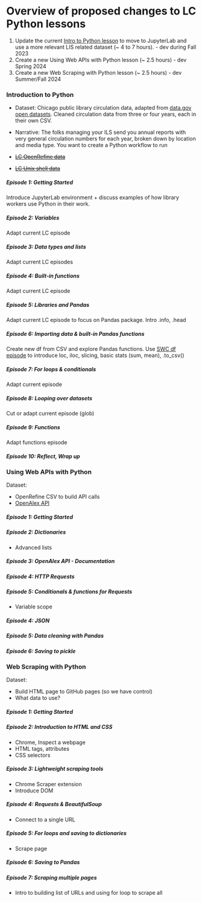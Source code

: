 # Overview of proposed changes to LC Python lessons

1. Update the current [Intro to Python lesson](https://librarycarpentry.org/lc-python-intro/) to move to JupyterLab and use a more relevant LIS related dataset (~ 4 to 7 hours). - dev during Fall 2023
2. Create a new Using Web APIs with Python lesson (~ 2.5 hours) - dev Spring 2024
3. Create a new Web Scraping with Python lesson (~ 2.5 hours) - dev Summer/Fall 2024

### Introduction to Python

- Dataset: Chicago public library circulation data, adapted from [data.gov open datasets](https://catalog.data.gov/dataset/?q=chicago+%22circulation+by+location%22). Cleaned circulation data from three or four years, each in their own CSV.
- Narrative: The folks managing your ILS send you annual reports with very general circulation numbers for each year, broken down by location and media type. You want to create a Python workflow to run 

- ~~[LC OpenRefine data](https://librarycarpentry.org/lc-open-refine/#downloading-the-data)~~
- ~~[LC Unix shell data](https://librarycarpentry.org/lc-shell/#data-files)~~

##### Episode 1: Getting Started
Introduce JupyterLab environment + discuss examples of how library workers use Python in their work.

##### Episode 2: Variables
Adapt current LC episode

##### Episode 3: Data types and lists
Adapt current LC episodes

##### Episode 4: Built-in functions
Adapt current LC episode

##### Episode 5: Libraries and Pandas
Adapt current LC episode to focus on Pandas package. Intro .info, .head

##### Episode 6: Importing data & built-in Pandas functions
Create new df from CSV and explore Pandas functions. Use [SWC df episode](http://swcarpentry.github.io/python-novice-gapminder/08-data-frames.html) to introduce loc, iloc, slicing, basic stats (sum, mean), .to_csv()

##### Episode 7: For loops & conditionals
Adapt current episode

##### Episode 8: Looping over datasets
Cut or adapt current episode (glob)

##### Episode 9: Functions 
Adapt functions episode 

##### Episode 10: Reflect, Wrap up

### Using Web APIs with Python
Dataset: 

- OpenRefine CSV to build API calls
- [OpenAlex API](https://docs.openalex.org/)

##### Episode 1: Getting Started
##### Episode 2: Dictionaries
- Advanced lists

##### Episode 3: OpenAlex API - Documentation
##### Episode 4: HTTP Requests 
##### Episode 5: Conditionals & functions for Requests
- Variable scope

##### Episode 4: JSON
##### Episode 5: Data cleaning with Pandas
##### Episode 6: Saving to pickle

### Web Scraping with Python
Dataset: 

- Build HTML page to GitHub pages (so we have control)
- What data to use?

##### Episode 1: Getting Started
##### Episode 2: Introduction to HTML and CSS
- Chrome, Inspect a webpage
- HTML tags, attributes
- CSS selectors


##### Episode 3: Lightweight scraping tools 
- Chrome Scraper extension
- Introduce DOM


##### Episode 4: Requests & BeautifulSoup
- Connect to a single URL


##### Episode 5: For loops and saving to dictionaries
- Scrape page


##### Episode 6: Saving to Pandas
##### Episode 7: Scraping multiple pages
- Intro to building list of URLs and using for loop to scrape all
